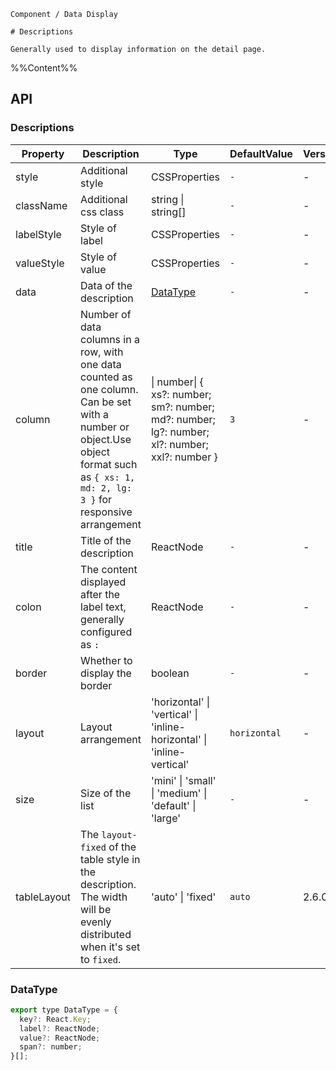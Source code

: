 `````
Component / Data Display

# Descriptions

Generally used to display information on the detail page.
`````

%%Content%%

## API

### Descriptions

|Property|Description|Type|DefaultValue|Version|
|---|---|---|---|---|
|style|Additional style|CSSProperties |`-`|-|
|className|Additional css class|string \| string[] |`-`|-|
|labelStyle|Style of label|CSSProperties |`-`|-|
|valueStyle|Style of value|CSSProperties |`-`|-|
|data|Data of the description|[DataType](#datatype) |`-`|-|
|column|Number of data columns in a row, with one data counted as one column. Can be set with a number or object.Use object format such as `{ xs: 1, md: 2, lg: 3 }` for responsive arrangement|\| number\| { xs?: number; sm?: number; md?: number; lg?: number; xl?: number; xxl?: number } |`3`|-|
|title|Title of the description|ReactNode |`-`|-|
|colon|The content displayed after the label text, generally configured as `:`|ReactNode |`-`|-|
|border|Whether to display the border|boolean |`-`|-|
|layout|Layout arrangement|'horizontal' \| 'vertical' \| 'inline-horizontal' \| 'inline-vertical' |`horizontal`|-|
|size|Size of the list|'mini' \| 'small' \| 'medium' \| 'default' \| 'large' |`-`|-|
|tableLayout|The `layout-fixed` of the table style in the description. The width will be evenly distributed when it's set to `fixed`.|'auto' \| 'fixed' |`auto`|2.6.0|

### DataType

```js
export type DataType = {
  key?: React.Key;
  label?: ReactNode;
  value?: ReactNode;
  span?: number;
}[];
```
